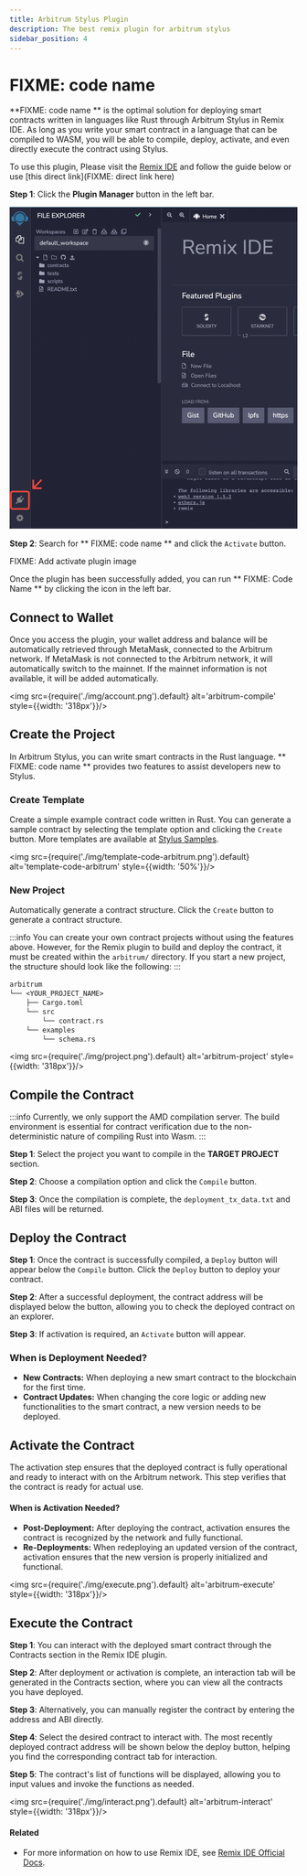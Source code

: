 ```yaml
---
title: Arbitrum Stylus Plugin
description: The best remix plugin for arbitrum stylus
sidebar_position: 4
---
```


# FIXME: code name

**FIXME: code name ** is the optimal solution for deploying smart contracts written in languages like Rust through Arbitrum Stylus in Remix IDE. As long as you write your smart contract in a language that can be compiled to WASM, you will be able to compile, deploy, activate, and even directly execute the contract using Stylus.

To use this plugin, Please visit the [Remix IDE](https://remix.ethereum.org/) and follow the guide below or use [this direct link](FIXME: direct link here)

**Step 1**: Click the **Plugin Manager** button in the left bar.

![Plugin Manager](./img/plugin-manager.png?raw=true 'Plugin Manager')

**Step 2**: Search for ** FIXME: code name ** and click the `Activate` button.

FIXME: Add activate plugin image

Once the plugin has been successfully added, you can run ** FIXME: Code Name ** by clicking the icon in the left bar.

## Connect to Wallet

Once you access the plugin, your wallet address and balance will be automatically retrieved through MetaMask, connected to the Arbitrum network. If MetaMask is not connected to the Arbitrum network, it will automatically switch to the mainnet. If the mainnet information is not available, it will be added automatically.

<img src={require('./img/account.png').default} alt='arbitrum-compile' style={{width: '318px'}}/>

## Create the Project

In Arbitrum Stylus, you can write smart contracts in the Rust language. ** FIXME: code name ** provides two features to assist developers new to Stylus.

### Create Template

Create a simple example contract code written in Rust. You can generate a sample contract by selecting the template option and clicking the `Create` button. More templates are available at [Stylus Samples](https://github.com/OffchainLabs/stylus-workshop-rust-solidity).

<img src={require('./img/template-code-arbitrum.png').default} alt='template-code-arbitrum' style={{width: '50%'}}/>

### New Project

Automatically generate a contract structure. Click the `Create` button to generate a contract structure.

:::info
You can create your own contract projects without using the features above. However, for the Remix plugin to build and deploy the contract, it must be created within the `arbitrum/` directory. If you start a new project, the structure should look like the following:
:::

```
arbitrum
└── <YOUR_PROJECT_NAME>
    ├── Cargo.toml
    └── src
        └── contract.rs
    └── examples
        └── schema.rs
```

<img src={require('./img/project.png').default} alt='arbitrum-project' style={{width: '318px'}}/>

## Compile the Contract

:::info
Currently, we only support the AMD compilation server. The build environment is essential for contract verification due to the non-deterministic nature of compiling Rust into Wasm.
:::

**Step 1**: Select the project you want to compile in the **TARGET PROJECT** section.

**Step 2**: Choose a compilation option and click the `Compile` button.

**Step 3**: Once the compilation is complete, the `deployment_tx_data.txt` and ABI files will be returned.

## Deploy the Contract

**Step 1**: Once the contract is successfully compiled, a `Deploy` button will appear below the `Compile` button. Click the `Deploy` button to deploy your contract.

**Step 2**: After a successful deployment, the contract address will be displayed below the button, allowing you to check the deployed contract on an explorer.

**Step 3**: If activation is required, an `Activate` button will appear.

### When is Deployment Needed?

- **New Contracts:** When deploying a new smart contract to the blockchain for the first time.
- **Contract Updates:** When changing the core logic or adding new functionalities to the smart contract, a new version needs to be deployed.

## Activate the Contract

The activation step ensures that the deployed contract is fully operational and ready to interact with on the Arbitrum network. This step verifies that the contract is ready for actual use.

#### When is Activation Needed?

- **Post-Deployment:** After deploying the contract, activation ensures the contract is recognized by the network and fully functional.
- **Re-Deployments:** When redeploying an updated version of the contract, activation ensures that the new version is properly initialized and functional.

<img src={require('./img/execute.png').default} alt='arbitrum-execute' style={{width: '318px'}}/>

## Execute the Contract

**Step 1**: You can interact with the deployed smart contract through the Contracts section in the Remix IDE plugin.

**Step 2**: After deployment or activation is complete, an interaction tab will be generated in the Contracts section, where you can view all the contracts you have deployed.

**Step 3**: Alternatively, you can manually register the contract by entering the address and ABI directly.

**Step 4**: Select the desired contract to interact with. The most recently deployed contract address will be shown below the deploy button, helping you find the corresponding contract tab for interaction.

**Step 5**: The contract's list of functions will be displayed, allowing you to input values and invoke the functions as needed.

<img src={require('./img/interact.png').default} alt='arbitrum-interact' style={{width: '318px'}}/>

#### Related

- For more information on how to use Remix IDE, see [Remix IDE Official Docs](https://remix-ide.readthedocs.io/en/latest/).
